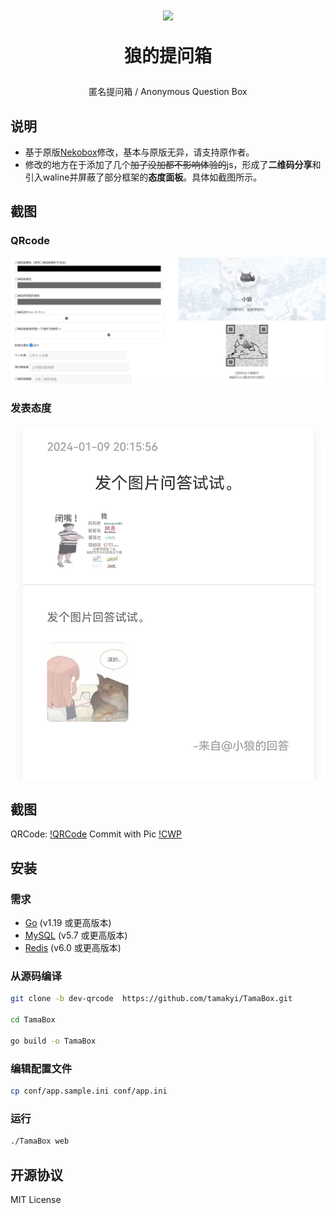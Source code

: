 <h1 align="center">
<img src="https://nekobox-public.oss-cn-hangzhou.aliyuncs.com/images/Neko.png" width=100px/>

狼的提问箱
</h1>

<p align="center">
匿名提问箱 / Anonymous Question Box

## 说明
* 基于原版[Nekobox](https://github.com/NekoWheel/NekoBox)修改，基本与原版无异，请支持原作者。
* 修改的地方在于添加了几个~~加了没加都不影响体验的~~js，形成了**二维码分享**和引入waline并屏蔽了部分框架的**态度面板**。具体如截图所示。

## 截图

### QRcode
![QRCode](./dev/erweima.png#gh-light-mode-only)

### 发表态度
![CWP](./dev/commitwithpic.png#gh-light-mode-only)

## 截图
QRCode:
[!QRCode](./dev/qrimg.jpg#gh-light-mode-only)
Commit with Pic
[!CWP](./dev/commitwithpic.jpg)
## 安装

### 需求

* [Go](https://golang.org/dl/) (v1.19 或更高版本)
* [MySQL](https://www.mysql.com/downloads/) (v5.7 或更高版本)
* [Redis](https://redis.io/download/) (v6.0 或更高版本)

### 从源码编译

```bash
git clone -b dev-qrcode  https://github.com/tamakyi/TamaBox.git

cd TamaBox

go build -o TamaBox
```

### 编辑配置文件

```bash
cp conf/app.sample.ini conf/app.ini
```

### 运行

```bash
./TamaBox web
```

## 开源协议

MIT License

